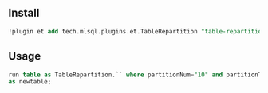 ## Install 

```sql
!plugin et add tech.mlsql.plugins.et.TableRepartition "table-repartition";
```

## Usage

```sql
run table as TableRepartition.`` where partitionNum="10" and partitionType="range" and partitionCols="id"
as newtable;
```